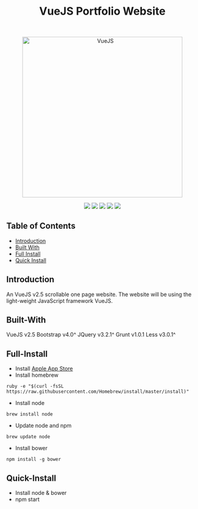 <h1 align="center"> VueJS Portfolio Website </h1> <br>
<p align="center">
    <img alt="VueJS" title="VueJS" src="https://ypereirareis.github.io/images/posts/vuejs.jpg" width="420">
</p>
<p align="center">
    <img src="https://img.shields.io/badge/vueJS-v2.5-green.svg" />
    <img src="https://img.shields.io/badge/npm-latest-blue.svg" />
    <img src="https://img.shields.io/badge/less-latest-green.svg" />
    <img src="https://img.shields.io/badge/grunt-latest-orange.svg" />
    <img src="https://img.shields.io/github/forks/maxsilvauk/angularjs-dashboard.svg?style=social&label=Fork" />
</p>

## Table of Contents

- [Introduction](#introduction)
- [Built With](#built-with)
- [Full Install](#full-install)
- [Quick Install](#quick-install)

## Introduction

An VueJS v2.5 scrollable one page website. The website will be using the light-weight JavaScript framework VueJS.

## Built-With

VueJS v2.5
Bootstrap v4.0^
JQuery v3.2.1^
Grunt v1.0.1
Less v3.0.1^

## Full-Install 

* Install <a href="https://itunes.apple.com/us/app/xcode/id497799835?mt=12">Apple App Store</a>
* Install homebrew
```
ruby -e "$(curl -fsSL https://raw.githubusercontent.com/Homebrew/install/master/install)"
```
* Install node
```
brew install node
```
* Update node and npm
```
brew update node
```
* Install bower
```
npm install -g bower
```
## Quick-Install 

* Install node & bower
* npm start
